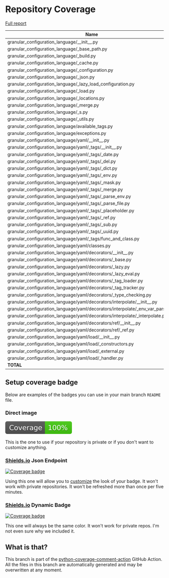 # Repository Coverage

[Full report](https://htmlpreview.github.io/?https://github.com/lifedox/granular-configuration-language/blob/python-coverage-comment-action-data/htmlcov/index.html)

| Name                                                                                |    Stmts |     Miss |   Branch |   BrPart |    Cover |   Missing |
|------------------------------------------------------------------------------------ | -------: | -------: | -------: | -------: | -------: | --------: |
| granular\_configuration\_language/\_\_init\_\_.py                                   |        6 |        0 |        0 |        0 |     100% |           |
| granular\_configuration\_language/\_base\_path.py                                   |       13 |        0 |        6 |        0 |     100% |           |
| granular\_configuration\_language/\_build.py                                        |       39 |        0 |       12 |        0 |     100% |           |
| granular\_configuration\_language/\_cache.py                                        |       65 |        0 |       12 |        0 |     100% |           |
| granular\_configuration\_language/\_configuration.py                                |      122 |        0 |       22 |        0 |     100% |           |
| granular\_configuration\_language/\_json.py                                         |       31 |        0 |       16 |        0 |     100% |           |
| granular\_configuration\_language/\_lazy\_load\_configuration.py                    |       48 |        0 |        2 |        0 |     100% |           |
| granular\_configuration\_language/\_load.py                                         |       16 |        0 |        2 |        0 |     100% |           |
| granular\_configuration\_language/\_locations.py                                    |       63 |        0 |        6 |        0 |     100% |           |
| granular\_configuration\_language/\_merge.py                                        |       23 |        0 |       12 |        0 |     100% |           |
| granular\_configuration\_language/\_s.py                                            |        1 |        0 |        0 |        0 |     100% |           |
| granular\_configuration\_language/\_utils.py                                        |       35 |        0 |        8 |        0 |     100% |           |
| granular\_configuration\_language/available\_tags.py                                |        0 |        0 |        0 |        0 |     100% |           |
| granular\_configuration\_language/exceptions.py                                     |       40 |        0 |        0 |        0 |     100% |           |
| granular\_configuration\_language/yaml/\_\_init\_\_.py                              |        3 |        0 |        0 |        0 |     100% |           |
| granular\_configuration\_language/yaml/\_tags/\_\_init\_\_.py                       |        3 |        0 |        0 |        0 |     100% |           |
| granular\_configuration\_language/yaml/\_tags/\_date.py                             |       15 |        0 |        0 |        0 |     100% |           |
| granular\_configuration\_language/yaml/\_tags/\_del.py                              |        5 |        0 |        0 |        0 |     100% |           |
| granular\_configuration\_language/yaml/\_tags/\_dict.py                             |        7 |        0 |        0 |        0 |     100% |           |
| granular\_configuration\_language/yaml/\_tags/\_env.py                              |       11 |        0 |        0 |        0 |     100% |           |
| granular\_configuration\_language/yaml/\_tags/\_mask.py                             |        7 |        0 |        0 |        0 |     100% |           |
| granular\_configuration\_language/yaml/\_tags/\_merge.py                            |       10 |        0 |        0 |        0 |     100% |           |
| granular\_configuration\_language/yaml/\_tags/\_parse\_env.py                       |       36 |        0 |        6 |        0 |     100% |           |
| granular\_configuration\_language/yaml/\_tags/\_parse\_file.py                      |       25 |        0 |        2 |        0 |     100% |           |
| granular\_configuration\_language/yaml/\_tags/\_placeholder.py                      |        6 |        0 |        0 |        0 |     100% |           |
| granular\_configuration\_language/yaml/\_tags/\_ref.py                              |        7 |        0 |        0 |        0 |     100% |           |
| granular\_configuration\_language/yaml/\_tags/\_sub.py                              |        7 |        0 |        0 |        0 |     100% |           |
| granular\_configuration\_language/yaml/\_tags/\_uuid.py                             |        7 |        0 |        0 |        0 |     100% |           |
| granular\_configuration\_language/yaml/\_tags/func\_and\_class.py                   |       33 |        0 |        4 |        0 |     100% |           |
| granular\_configuration\_language/yaml/classes.py                                   |       82 |        0 |        4 |        0 |     100% |           |
| granular\_configuration\_language/yaml/decorators/\_\_init\_\_.py                   |        5 |        0 |        0 |        0 |     100% |           |
| granular\_configuration\_language/yaml/decorators/\_base.py                         |       66 |        0 |       12 |        0 |     100% |           |
| granular\_configuration\_language/yaml/decorators/\_lazy.py                         |       41 |        0 |        4 |        0 |     100% |           |
| granular\_configuration\_language/yaml/decorators/\_lazy\_eval.py                   |       13 |        0 |        0 |        0 |     100% |           |
| granular\_configuration\_language/yaml/decorators/\_tag\_loader.py                  |       69 |        0 |       16 |        0 |     100% |           |
| granular\_configuration\_language/yaml/decorators/\_tag\_tracker.py                 |       18 |        0 |        0 |        0 |     100% |           |
| granular\_configuration\_language/yaml/decorators/\_type\_checking.py               |       43 |        0 |        2 |        0 |     100% |           |
| granular\_configuration\_language/yaml/decorators/interpolate/\_\_init\_\_.py       |        1 |        0 |        0 |        0 |     100% |           |
| granular\_configuration\_language/yaml/decorators/interpolate/\_env\_var\_parser.py |       22 |        0 |        4 |        0 |     100% |           |
| granular\_configuration\_language/yaml/decorators/interpolate/\_interpolate.py      |       72 |        0 |       18 |        0 |     100% |           |
| granular\_configuration\_language/yaml/decorators/ref/\_\_init\_\_.py               |        1 |        0 |        0 |        0 |     100% |           |
| granular\_configuration\_language/yaml/decorators/ref/\_ref.py                      |       38 |        0 |       14 |        0 |     100% |           |
| granular\_configuration\_language/yaml/load/\_\_init\_\_.py                         |        1 |        0 |        0 |        0 |     100% |           |
| granular\_configuration\_language/yaml/load/\_constructors.py                       |       16 |        0 |        6 |        0 |     100% |           |
| granular\_configuration\_language/yaml/load/\_external.py                           |       17 |        0 |        4 |        0 |     100% |           |
| granular\_configuration\_language/yaml/load/\_handler.py                            |       23 |        0 |        4 |        0 |     100% |           |
|                                                                           **TOTAL** | **1212** |    **0** |  **198** |    **0** | **100%** |           |


## Setup coverage badge

Below are examples of the badges you can use in your main branch `README` file.

### Direct image

[![Coverage badge](https://raw.githubusercontent.com/lifedox/granular-configuration-language/python-coverage-comment-action-data/badge.svg)](https://htmlpreview.github.io/?https://github.com/lifedox/granular-configuration-language/blob/python-coverage-comment-action-data/htmlcov/index.html)

This is the one to use if your repository is private or if you don't want to customize anything.

### [Shields.io](https://shields.io) Json Endpoint

[![Coverage badge](https://img.shields.io/endpoint?url=https://raw.githubusercontent.com/lifedox/granular-configuration-language/python-coverage-comment-action-data/endpoint.json)](https://htmlpreview.github.io/?https://github.com/lifedox/granular-configuration-language/blob/python-coverage-comment-action-data/htmlcov/index.html)

Using this one will allow you to [customize](https://shields.io/endpoint) the look of your badge.
It won't work with private repositories. It won't be refreshed more than once per five minutes.

### [Shields.io](https://shields.io) Dynamic Badge

[![Coverage badge](https://img.shields.io/badge/dynamic/json?color=brightgreen&label=coverage&query=%24.message&url=https%3A%2F%2Fraw.githubusercontent.com%2Flifedox%2Fgranular-configuration-language%2Fpython-coverage-comment-action-data%2Fendpoint.json)](https://htmlpreview.github.io/?https://github.com/lifedox/granular-configuration-language/blob/python-coverage-comment-action-data/htmlcov/index.html)

This one will always be the same color. It won't work for private repos. I'm not even sure why we included it.

## What is that?

This branch is part of the
[python-coverage-comment-action](https://github.com/marketplace/actions/python-coverage-comment)
GitHub Action. All the files in this branch are automatically generated and may be
overwritten at any moment.
